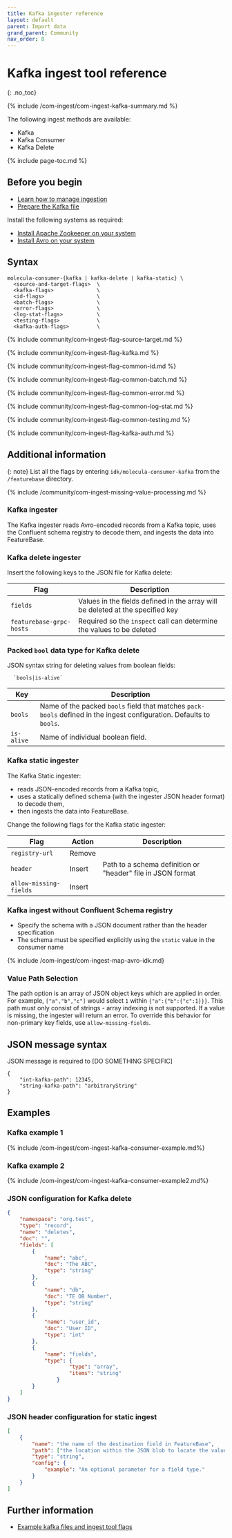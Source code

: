 ```yaml
---
title: Kafka ingester reference
layout: default
parent: Import data
grand_parent: Community
nav_order: 8
---
```


# Kafka ingest tool reference
{: .no_toc}

{% include /com-ingest/com-ingest-kafka-summary.md %}

The following ingest methods are available:
* Kafka
* Kafka Consumer
* Kafka Delete

{% include page-toc.md %}

## Before you begin

* [Learn how to manage ingestion](/docs/community/com-ingest/com-ingest-manage)
* [Prepare the Kafka file](/docs/community/com-ingest/com-datafile-ref-kafka)

Install the following systems as required:

* [Install Apache Zookeeper on your system](https://zookeeper.apache.org/releases.html)
* [Install Avro on your system](https://avro.apache.org/project/download/)

## Syntax

```
molecula-consumer-{kafka | kafka-delete | kafka-static} \
  <source-and-target-flags>  \
  <kafka-flags>              \
  <id-flags>                 \
  <batch-flags>              \
  <error-flags>              \
  <log-stat-flags>           \
  <testing-flags>            \
  <kafka-auth-flags>         \
```

{% include community/com-ingest-flag-source-target.md %}

{% include community/com-ingest-flag-kafka.md %}

{% include community/com-ingest-flag-common-id.md %}

{% include community/com-ingest-flag-common-batch.md %}

{% include community/com-ingest-flag-common-error.md %}

{% include community/com-ingest-flag-common-log-stat.md %}

{% include community/com-ingest-flag-common-testing.md %}

{% include community/com-ingest-flag-kafka-auth.md %}

## Additional information

{: note}
List all the flags by entering `idk/molecula-consumer-kafka` from the `/featurebase` directory.

{% include /community/com-ingest-missing-value-processing.md %}

### Kafka ingester

The Kafka ingester reads Avro-encoded records from a Kafka topic, uses the Confluent schema registry to decode them, and ingests the data into FeatureBase.

### Kafka delete ingester

Insert the following keys to the JSON file for Kafka delete:

| Flag | Description |
|---|---|
| `fields` | Values in the fields defined in the array will be deleted at the specified key |
| `featurebase-grpc-hosts` | Required so the `inspect` call can determine the values to be deleted |

### Packed `bool` data type for Kafka delete

JSON syntax string for deleting values from boolean fields:

```
  `bools|is-alive`
```

| Key | Description |
|---|---|
| `bools` | Name of the packed `bools` field that matches `pack-bools` defined in the ingest configuration. Defaults to `bools`. |
| `is-alive` | Name of individual boolean field. |

### Kafka static ingester

The Kafka Static ingester:
* reads JSON-encoded records from a Kafka topic,
* uses a statically defined schema (with the ingester JSON header format) to decode them,
* then ingests the data into FeatureBase.

Change the following flags for the Kafka static ingester:

| Flag | Action | Description |
|---|---|---|
| `registry-url` | Remove |  |
| `header` | Insert | Path to a schema definition or "header" file in JSON format |
| `allow-missing-fields` | Insert |  |

### Kafka ingest without Confluent Schema registry

* Specify the schema with a JSON document rather than the header specification
* The schema must be specified explicitly using the `static` value in the consumer name

{% include /com-ingest/com-ingest-map-avro-idk.md}

### Value Path Selection

The path option is an array of JSON object keys which are applied in order.
For example, `["a","b","c"]` would select `1` within `{"a":{"b":{"c":1}}}`.
This path must only consist of strings - array indexing is not supported. If a value is missing, the ingester will return an error. To override this behavior for non-primary key fields, use `allow-missing-fields`.


## JSON message syntax

JSON message is required to [DO SOMETHING SPECIFIC]

```
{
    "int-kafka-path": 12345,
    "string-kafka-path": "arbitraryString"
}
```


## Examples

### Kafka example 1
<!--rename once established what's going on in it-->

{% include /com-ingest/com-ingest-kafka-consumer-example.md%}

### Kafka example 2

<!--rename once established what's going on in it-->

{% include /com-ingest/com-ingest-kafka-consumer-example2.md%}

### JSON configuration for Kafka delete

```json
{
	"namespace": "org.test",
	"type": "record",
	"name": "deletes",
	"doc": "",
	"fields": [
    	{
        	"name": "abc",
        	"doc": "The ABC",
        	"type": "string"
    	},
    	{
        	"name": "db",
        	"doc": "TE DB Number",
        	"type": "string"
    	},
    	{
        	"name": "user_id",
        	"doc": "User ID",
        	"type": "int"
    	},
    	{
        	"name": "fields",
        	"type": {
                	"type": "array",
                	"items": "string"
            	}
    	}
	]
}
```

### JSON header configuration for static ingest

```json
[
	{
		"name": "the name of the destination field in FeatureBase",
		"path": ["the location within the JSON blob to locate the value of this field"],
		"type": "string",
		"config": {
			"example": "An optional parameter for a field type."
		}
	}
]
```

## Further information

* [Example kafka files and ingest tool flags](/docs/community/com-ingest/com-ingest-example-kafka)
